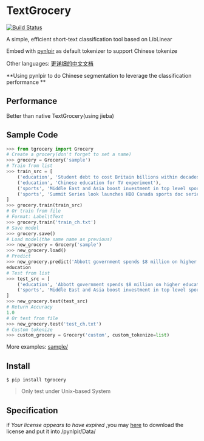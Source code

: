 TextGrocery
===========

[![Build Status](https://travis-ci.org/2shou/TextGrocery.svg?branch=master)](https://travis-ci.org/2shou/TextGrocery)

A simple, efficient short-text classification tool based on LibLinear

Embed with [pynlpir](https://github.com/tsroten/pynlpir) as default tokenizer to support Chinese tokenize

Other languages: [更详细的中文文档](http://textgrocery.readthedocs.org/zh/latest/index.html)

**Using pynlpir to do Chinese segmentation to leverage the classification performance **

Performance
-----------
Better than native TextGrocery(using jieba)

Sample Code
-----------

```python
>>> from tgrocery import Grocery
# Create a grocery(don't forget to set a name)
>>> grocery = Grocery('sample')
# Train from list
>>> train_src = [
    ('education', 'Student debt to cost Britain billions within decades'),
    ('education', 'Chinese education for TV experiment'),
    ('sports', 'Middle East and Asia boost investment in top level sports'),
    ('sports', 'Summit Series look launches HBO Canada sports doc series: Mudhar')
]
>>> grocery.train(train_src)
# Or train from file
# Format: Label\tText
>>> grocery.train('train_ch.txt')
# Save model
>>> grocery.save()
# Load model(the same name as previous)
>>> new_grocery = Grocery('sample')
>>> new_grocery.load()
# Predict
>>> new_grocery.predict('Abbott government spends $8 million on higher education media blitz')
education
# Test from list
>>> test_src = [
    ('education', 'Abbott government spends $8 million on higher education media blitz'),
    ('sports', 'Middle East and Asia boost investment in top level sports'),
]
>>> new_grocery.test(test_src)
# Return Accuracy
1.0
# Or test from file
>>> new_grocery.test('test_ch.txt')
# Custom tokenize
>>> custom_grocery = Grocery('custom', custom_tokenize=list)
```

More examples: [sample/](sample/)

Install
-------

    $ pip install tgrocery

> Only test under Unix-based System


Specification
-------
if *Your license appears to have expired* ,you may [here](https://github.com/NLPIR-team/NLPIR/tree/master/License/license%20for%20a%20month/NLPIR-ICTCLAS%E5%88%86%E8%AF%8D%E7%B3%BB%E7%BB%9F%E6%8E%88%E6%9D%83) to download the license and put it into /pynlpir/Data/
